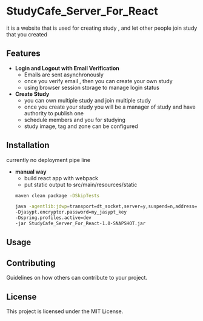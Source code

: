 # StudyCafe_Server_For_React


it is a website that is used for creating study , and let other people join study that you created

## Features
- **Login and Logout with Email Verification**
    - Emails are sent asynchronously
    - once you verify email , then you can create your own study
    - using browser session storage to manage login status
- **Create Study**
    - you can own multiple study and join multiple study
    - once you create your study you will be a manager of study and have authority to publish one
    - schedule members and you for studying
    - study image, tag and zone can be configured


## Installation

currently no deployment pipe line
- **manual way**
    - build react app with webpack
    - put static output to src/main/resources/static
  ```bash
  maven clean package -DSkipTests
  
  java -agentlib:jdwp=transport=dt_socket,server=y,suspend=n,address=\*:5005 
  -Djasypt.encryptor.password=my_jasypt_key 
  -Dspring.profiles.active=dev 
  -jar StudyCafe_Server_For_React-1.0-SNAPSHOT.jar
  
  ```




## Usage




## Contributing

Guidelines on how others can contribute to your project.

## License

This project is licensed under the MIT License.
